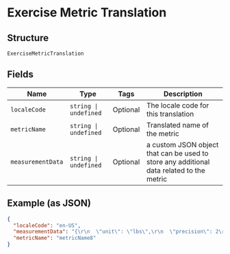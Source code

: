 
# Exercise Metric Translation

## Structure

`ExerciseMetricTranslation`

## Fields

| Name | Type | Tags | Description |
|  --- | --- | --- | --- |
| `localeCode` | `string \| undefined` | Optional | The locale code for this translation |
| `metricName` | `string \| undefined` | Optional | Translated name of the metric |
| `measurementData` | `string \| undefined` | Optional | a custom JSON object that can be used to store any additional data related to the metric |

## Example (as JSON)

```json
{
  "localeCode": "en-US",
  "measurementData": "{\r\n  \"unit\": \"lbs\",\r\n  \"precision\": 2\r\n}",
  "metricName": "metricName8"
}
```

